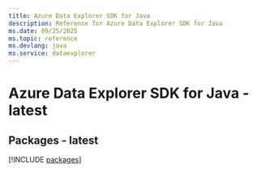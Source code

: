 ```yaml
---
title: Azure Data Explorer SDK for Java
description: Reference for Azure Data Explorer SDK for Java
ms.date: 09/25/2025
ms.topic: reference
ms.devlang: java
ms.service: dataexplorer
---
```

# Azure Data Explorer SDK for Java - latest
## Packages - latest
[!INCLUDE [packages](data-explorer-index.md)]